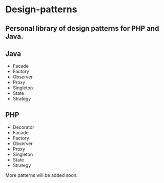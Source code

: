 Design-patterns
===============
Personal library of design patterns for PHP and Java.
-
Java
-
- Facade
- Factory
- Observer
- Proxy
- Singleton
- State
- Strategy

PHP
-
- Decorator
- Facade
- Factory
- Observer
- Proxy
- Singleton
- State
- Strategy

More patterns will be added soon.
